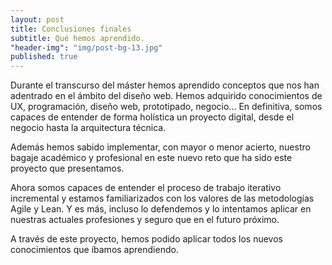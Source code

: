 ```yaml
---
layout: post
title: Conclusiones finales
subtitle: Qué hemos aprendido.
"header-img": "img/post-bg-13.jpg"
published: true
---
```





<p> Durante el transcurso del máster hemos aprendido conceptos que nos han adentrado en el ámbito del diseño web. Hemos adquirido conocimientos de UX, programación, diseño web, prototipado, negocio... En definitiva, somos capaces de entender de forma holística un proyecto digital, desde el negocio hasta la arquitectura técnica.</p>

<p>Además hemos sabido implementar, con mayor o menor acierto, nuestro bagaje académico y profesional en este nuevo reto que ha sido este proyecto que presentamos.</p>

<p>Ahora somos capaces de entender el proceso de trabajo iterativo incremental y estamos familiarizados con los valores de las metodologías Agile y Lean. Y es más, incluso lo defendemos y lo intentamos aplicar en nuestras actuales profesiones y seguro que en el futuro próximo.</p>

<p>A través de este proyecto, hemos podido aplicar todos los nuevos conocimientos que íbamos aprendiendo.</p>
